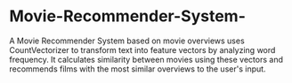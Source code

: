 # Movie-Recommender-System-
A Movie Recommender System based on movie overviews uses CountVectorizer to transform text into feature vectors by analyzing word frequency. It calculates similarity between movies using these vectors and recommends films with the most similar overviews to the user's input.
